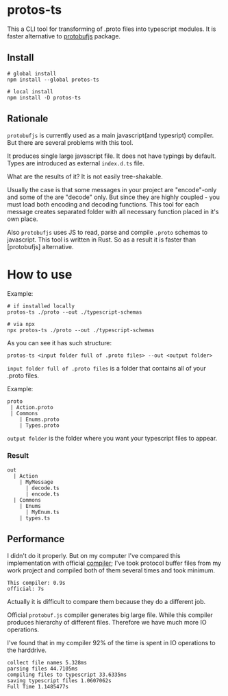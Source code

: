 # protos-ts

This a CLI tool for transforming of .proto files into typescript modules. It is faster alternative to [protobufjs](https://www.npmjs.com/package/protobufjs) package.

## Install

```
# global install
npm install --global protos-ts

# local install
npm install -D protos-ts
```

## Rationale

`protobufjs` is currently used as a main javascript(and typesript) compiler. But there are several problems with this tool.

It produces single large javascript file.
It does not have typings by default.
Types are introduced as external `index.d.ts` file.

What are the results of it? It is not easily tree-shakable.

Usually the case is that some messages in your project are "encode"-only and some of the are "decode" only. But since they are highly coupled - you must load both encoding and decoding functions. This tool for each message creates separated folder with all necessary function placed in it's own place.

Also `protobufjs` uses JS to read, parse and compile `.proto` schemas to javascript. This tool is written in Rust. So as a result it is faster than [protobufjs] alternative.

# How to use

Example:

```
# if installed locally
protos-ts ./proto --out ./typescript-schemas

# via npx
npx protos-ts ./proto --out ./typescript-schemas
```

As you can see it has such structure:

```
protos-ts <input folder full of .proto files> --out <output folder>
```

`input folder full of .proto files` is a folder that contains all of your .proto files.

Example:

```
proto
 | Action.proto
 | Commons
    | Enums.proto
    | Types.proto
```

`output folder` is the folder where you want your typescript files to appear.

### Result

```
out
  | Action
    | MyMessage
      | decode.ts
      | encode.ts
  | Commons
    | Enums
      | MyEnum.ts
    | types.ts
```

## Performance

I didn't do it properly. But on my computer I've compared this implementation with official [compiler](https://github.com/protobufjs);
I've took protocol buffer files from my work project and compiled both of them several times and took minimum.

```
This compiler: 0.9s
official: 7s
```

Actually it is difficult to compare them because they do a different job.

Official `protobuf.js` compiler generates big large file. While this compiler produces hierarchy of different files. Therefore we have much more IO operations.

I've found that in my compiler 92% of the time is spent in IO operations to the harddrive.

```
collect file names 5.328ms
parsing files 44.7105ms
compiling files to typescript 33.6335ms
saving typescript files 1.0607062s
Full Time 1.1485477s
```

